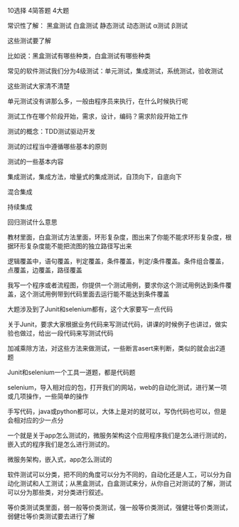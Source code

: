 10选择
4简答题
4大题

常识性了解：
黑盒测试
白盒测试
静态测试
动态测试
α测试
β测试

这些测试要了解

比如说：黑盒测试有哪些种类，白盒测试有哪些种类

常见的软件测试我们分为4级测试：单元测试，集成测试，系统测试，验收测试

这些测试大家清不清楚

单元测试没有讲那么多，一般由程序员来执行，在什么时候执行呢

测试工作在哪个阶段开始，需求，设计，编码？需求阶段开始工作

测试的概念：TDD测试驱动开发

测试的过程当中遵循哪些基本的原则

测试的一些基本内容

集成测试，集成方法，增量式的集成测试，自顶向下，自底向下

混合集成

持续集成

回归测试什么意思

教材里面，白盒测试方法里面，环形复杂度，图出来了你能不能求环形复杂度，根据环形复杂度能不能把流图的独立路径写出来

逻辑覆盖中，语句覆盖，判定覆盖，条件覆盖，判定/条件覆盖。条件组合覆盖，点覆盖，边覆盖，路径覆盖



我写一个程序或者流程图，你提供一个测试用例，要求你这个测试用例达到条件覆盖，这个测试用例带到代码里面去运行能不能达到条件覆盖

大题涉及到了Junit和selenium都有，这个大家要写一点代码

关于Junit，要求大家根据业务代码来写测试代码，讲课的时候例子也讲过，做实验也做过，给出一段代码来写测试代码

加减乘除方法，对这些方法来做测试，一些断言asert来判断，类似的就会出2道题

Junit和selenium一个工具一道题，都是代码题

selenium，导入相对应的包，打开我们的网站，web的自动化测试，进行某一项或几项操作，一些简单的操作

手写代码，java或python都可以，大体上是对的就可以，写伪代码也可以，但是会相对应的少一点分


一个就是关于app怎么测试的，微服务架构这个应用程序我们是怎么进行测试的，嵌入式的程序我们是怎么进行测试的。

微服务架构，嵌入式，app怎么测试的

软件测试可以分类，把不同的角度可以分为不同的，自动化还是人工，可以分为自动化测试和人工测试；从黑盒测试，白盒测试来分，从你自己对测试的了解，测试可以分为那些类，对分类进行叙述。

等价类测试类里面，弱一般等价类测试，强一般等价类测试，强健壮等价类测试，弱健壮等价类测试要去进行了解

